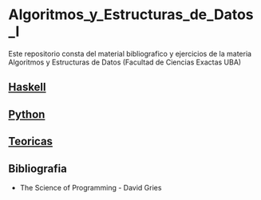 # Algoritmos_y_Estructuras_de_Datos_I

Este repositorio consta del material bibliografico y ejercicios de la materia Algoritmos y Estructuras de Datos (Facultad de Ciencias Exactas UBA)

## [Haskell](/Haskell/)

## [Python](/Python/)

## [Teoricas](/Teoricas/)

## Bibliografia

- The Science of Programming - David Gries

